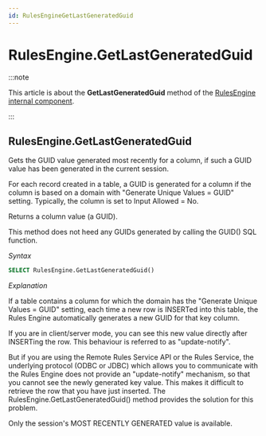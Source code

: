 ```yaml
---
id: RulesEngineGetLastGeneratedGuid
---
```


# RulesEngine.GetLastGeneratedGuid




:::note

This article is about the **GetLastGeneratedGuid** method of the [RulesEngine internal component](/docs/Extensions/RulesEngine_internal_component).

:::

## **RulesEngine.GetLastGeneratedGuid**

Gets the GUID value generated most recently for a column, if such a GUID value has been generated in the current session.

For each record created in a table, a GUID is generated for a column if the column is based on a domain with "Generate Unique Values = GUID" setting. Typically, the column is set to Input Allowed = No.

Returns a column value (a GUID).

This method does not heed any GUIDs generated by calling the GUID() SQL function.

*Syntax*

```sql
SELECT RulesEngine.GetLastGeneratedGuid()
```

*Explanation*

If a table contains a column for which the domain has the "Generate Unique Values = GUID" setting, each time a new row is INSERTed into this table, the Rules Engine automatically generates a new GUID for that key column.

If you are in client/server mode, you can see this new value directly after INSERTing the row. This behaviour is referred to as "update-notify".

But if you are using the Remote Rules Service API or the Rules Service, the underlying protocol (ODBC or JDBC) which allows you to communicate with the Rules Engine does not provide an "update-notify" mechanism, so that you cannot see the newly generated key value. This makes it difficult to retrieve the row that you have just inserted. The RulesEngine.GetLastGeneratedGuid() method provides the solution for this problem.

Only the session's MOST RECENTLY GENERATED value is available.

 